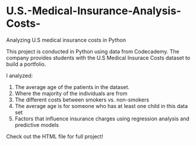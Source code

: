 # U.S.-Medical-Insurance-Analysis-Costs-

Analyzing U.S medical insurance costs in Python

This project is conducted in Python using data from Codecademy. The company provides students with the U.S Medical Insurace Costs dataset to build a portfolio.


I analyzed: 
1. The average age of the patients in the dataset. 
2. Where the majority of the individuals are from
3. The different costs between smokers vs. non-smokers
4. The average age is for someone who has at least one child in this data set
5. Factors that influence insurance charges using regression analysis and predictive models

Check out the HTML file for full project!
